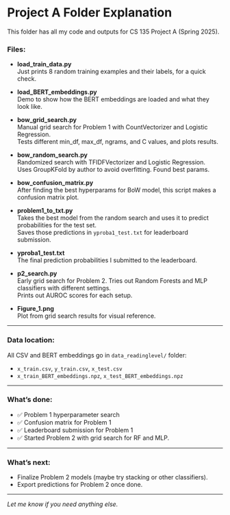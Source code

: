 # Project A Folder Explanation

This folder has all my code and outputs for CS 135 Project A (Spring 2025).

### Files:

- **load_train_data.py**  
  Just prints 8 random training examples and their labels, for a quick check.

- **load_BERT_embeddings.py**  
  Demo to show how the BERT embeddings are loaded and what they look like.

- **bow_grid_search.py**  
  Manual grid search for Problem 1 with CountVectorizer and Logistic Regression.  
  Tests different min_df, max_df, ngrams, and C values, and plots results.

- **bow_random_search.py**  
  Randomized search with TFIDFVectorizer and Logistic Regression.  
  Uses GroupKFold by author to avoid overfitting. Found best params.

- **bow_confusion_matrix.py**  
  After finding the best hyperparams for BoW model, this script makes a confusion matrix plot.

- **problem1_to_txt.py**  
  Takes the best model from the random search and uses it to predict probabilities for the test set.  
  Saves those predictions in `yproba1_test.txt` for leaderboard submission.

- **yproba1_test.txt**  
  The final prediction probabilities I submitted to the leaderboard.

- **p2_search.py**  
  Early grid search for Problem 2. Tries out Random Forests and MLP classifiers with different settings.  
  Prints out AUROC scores for each setup.

- **Figure_1.png**  
  Plot from grid search results for visual reference.

---

### Data location:
All CSV and BERT embeddings go in `data_readinglevel/` folder:
- `x_train.csv`, `y_train.csv`, `x_test.csv`
- `x_train_BERT_embeddings.npz`, `x_test_BERT_embeddings.npz`

---

### What’s done:
- ✅ Problem 1 hyperparameter search
- ✅ Confusion matrix for Problem 1
- ✅ Leaderboard submission for Problem 1  
- ✅ Started Problem 2 with grid search for RF and MLP.

---

### What’s next:
- Finalize Problem 2 models (maybe try stacking or other classifiers).
- Export predictions for Problem 2 once done.

---

*Let me know if you need anything else.*
